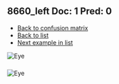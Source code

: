 ## 8660_left Doc: 1 Pred: 0
- [Back to confusion matrix](https://github.com/juliandewit/kaggle_retinopathy/blob/master/matrix.md)
- [Back to list](https://github.com/juliandewit/kaggle_retinopathy/blob/master/lists/10/list.md)
- [Next example in list](https://github.com/juliandewit/kaggle_retinopathy/blob/master/lists/10/86/8669_left.md)

![Eye](https://retinopaty.blob.core.windows.net/size1024/8660_left_1.jpeg)

### 

![Eye]()
